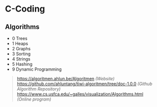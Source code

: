 # C-Coding

## Algorithms

* 0 Trees
* 1 Heaps
* 2 Graphs
* 3 Sorting
* 4 Strings
* 5 Hashing
* 9 Dynamic Programming

> https://algoritmen.ahlun.be/Algoritmen *(Website)*  
> https://github.com/ahluntang/tiwi-algoritmen/tree/doc-1.0.0 *(Github Algorithm Repository)*  
> https://www.cs.usfca.edu/~galles/visualization/Algorithms.html *(Online program)*  

